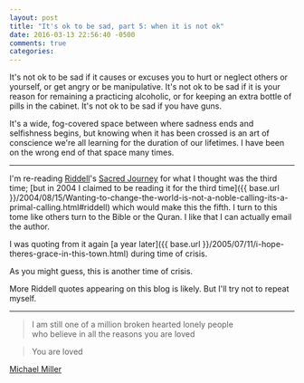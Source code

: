 ```yaml
---
layout: post
title: "It's ok to be sad, part 5: when it is not ok"
date: 2016-03-13 22:56:40 -0500
comments: true
categories: 
---
```


It's not ok to be sad if it causes or excuses you to hurt or neglect others or yourself, or get angry or be manipulative. It's not ok to be sad if it is your reason for remaining a practicing alcoholic, or for keeping an extra bottle of pills in the cabinet. It's not ok to be sad if you have guns.

It's a wide, fog-covered space between where sadness ends and selfishness begins, but knowing when it has been crossed is an art of conscience we're all learning for the duration of our lifetimes. I have been on the wrong end of that space many times.

---

I'm re-reading [Riddell](https://en.wikipedia.org/wiki/Mike_Riddell)'s [Sacred Journey](https://books.google.com/books?id=3G2pAwAAQBAJ) for what I thought was the third time; [but in 2004 I claimed to be reading it for the third time]({{ base.url }}/2004/08/15/Wanting-to-change-the-world-is-not-a-noble-calling-its-a-primal-calling.html#riddell) which would make this the fifth. I turn to this tome like others turn to the Bible or the Quran. I like that I can actually email the author.

I was quoting from it again [a year later]({{ base.url }}/2005/07/11/i-hope-theres-grace-in-this-town.html) during time of crisis. 

As you might guess, this is another time of crisis.

More Riddell quotes appearing on this blog is likely. But I'll try not to repeat myself.

---

> I am still one of a million broken hearted lonely people  
> who believe in all the reasons you are loved

> You are loved

[Michael Miller](http://michaelmillercrusade.com/music/i-made-you-up/track/million-lonely-people/)
